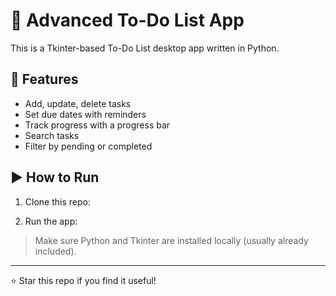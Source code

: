 # 📝 Advanced To-Do List App

This is a Tkinter-based To-Do List desktop app written in Python.

## 🚀 Features

- Add, update, delete tasks
- Set due dates with reminders
- Track progress with a progress bar
- Search tasks
- Filter by pending or completed

## ▶️ How to Run

1. Clone this repo:


2. Run the app:


> Make sure Python and Tkinter are installed locally (usually already included).

---

⭐ Star this repo if you find it useful!
